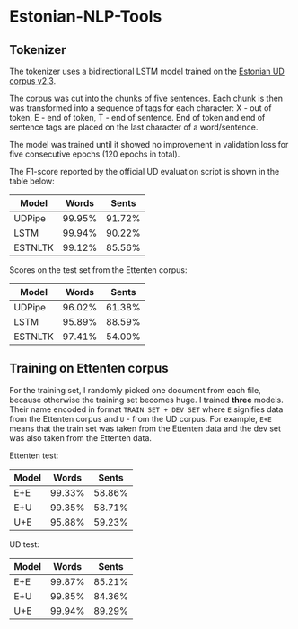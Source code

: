 # Estonian-NLP-Tools

## Tokenizer

The tokenizer uses a bidirectional LSTM model trained on the [Estonian UD corpus v2.3](https://github.com/UniversalDependencies/UD_Estonian-EDT). 

The corpus was cut into the chunks of five sentences. Each chunk is then was transformed into a sequence of tags for each character: X - out of token, E - end of token, T - end of sentence. 
End of token and end of sentence tags are placed on the last character of a word/sentence. 

The model was trained until it showed no improvement in validation loss for five consecutive epochs (120 epochs in total).

The F1-score reported by the official UD evaluation script is shown in the table below:

<table>
    <thead>
        <tr>
            <th>Model</th>
            <th>Words</th>
            <th>Sents</th>
        </tr>
    </thead>
    <tbody>
        <tr>
            <td>UDPipe</td>
            <td>99.95%</td>
            <td>91.72%	</td>
        </tr>
        <tr>
            <td>LSTM</td>
            <td>99.94%</td>
            <td>90.22%</td>
        </tr>
        <tr>
            <td>ESTNLTK</td>
            <td>99.12%</td>
            <td>85.56%</td>
        </tr>
    </tbody>
</table>


Scores on the test set from the Ettenten corpus: 

<table>
    <thead>
        <tr>
            <th>Model</th>
            <th>Words</th>
            <th>Sents</th>
        </tr>
    </thead>
    <tbody>
        <tr>
            <td>UDPipe</td>
            <td>96.02%</td>
            <td>61.38%</td>
        </tr>
        <tr>
            <td>LSTM</td>
            <td>95.89%</td>
            <td>88.59%</td>
        </tr>
        <tr>
            <td>ESTNLTK</td>
            <td>97.41%</td>
            <td>54.00%</td>
        </tr>
    </tbody>
</table>

## Training on Ettenten corpus

For the training set, I randomly picked one document from each file, because otherwise the training set becomes huge. I trained **three** models. Their name encoded in format `TRAIN SET + DEV SET` where `E` signifies data from the Ettenten corpus and `U` - from the UD corpus. For example, `E+E` means that the train set was taken from the Ettenten data and the dev set was also taken from the Ettenten data.

Ettenten test:

<table>
    <thead>
        <tr>
            <th>Model</th>
            <th>Words</th>
            <th>Sents</th>
        </tr>
    </thead>
    <tbody>
        <tr>
            <td>E+E</td>
            <td>99.33%</td>
            <td>58.86%</td>
        </tr>
        <tr>
            <td>E+U</td>
            <td>99.35%</td>
            <td>58.71%</td>
        </tr>
        <tr>
            <td>U+E</td>
            <td>95.88%</td>
            <td>59.23%</td>
        </tr>
    </tbody>
</table>


UD test:

<table>
    <thead>
        <tr>
            <th>Model</th>
            <th>Words</th>
            <th>Sents</th>
        </tr>
    </thead>
    <tbody>
        <tr>
            <td>E+E</td>
            <td>99.87%</td>
            <td>85.21%</td>
        </tr>
        <tr>
            <td>E+U</td>
            <td>99.85%</td>
            <td>84.36%</td>
        </tr>
        <tr>
            <td>U+E</td>
            <td>99.94%</td>
            <td>89.29%</td>
        </tr>
    </tbody>
</table>
